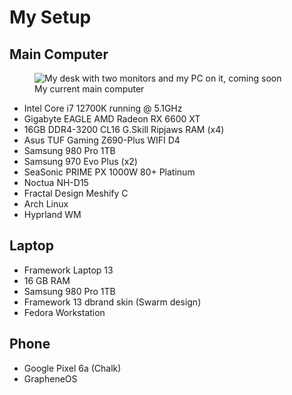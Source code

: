 # My Setup

## **Main Computer**

<figure>
    <img src="/public/images/sMainPC1.jpg" alt="My desk with two monitors and my PC on it, coming soon">
    <figcaption>My current main computer</figcaption>
</figure>

- Intel Core i7 12700K running @ 5.1GHz
- Gigabyte EAGLE AMD Radeon RX 6600 XT
- 16GB DDR4-3200 CL16 G.Skill Ripjaws RAM (x4)
- Asus TUF Gaming Z690-Plus WIFI D4
- Samsung 980 Pro 1TB
- Samsung 970 Evo Plus (x2)
- SeaSonic PRIME PX 1000W 80+ Platinum
- Noctua NH-D15
- Fractal Design Meshify C
- Arch Linux
- Hyprland WM

## **Laptop**

- Framework Laptop 13
- 16 GB RAM
- Samsung 980 Pro 1TB
- Framework 13 dbrand skin (Swarm design)
- Fedora Workstation

## **Phone**

- Google Pixel 6a (Chalk)
- GrapheneOS
